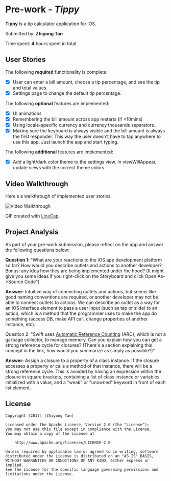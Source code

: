 # Pre-work - *Tippy*

**Tippy** is a tip calculator application for iOS.

Submitted by: **Zhiyong Tan**

Time spent: **4** hours spent in total

## User Stories

The following **required** functionality is complete:

* [x] User can enter a bill amount, choose a tip percentage, and see the tip and total values.
* [x] Settings page to change the default tip percentage.

The following **optional** features are implemented:
* [x] UI animations
* [x] Remembering the bill amount across app restarts (if <10mins)
* [x] Using locale-specific currency and currency thousands separators.
* [x] Making sure the keyboard is always visible and the bill amount is always the first responder. This way the user doesn't have to tap anywhere to use this app. Just launch the app and start typing.

The following **additional** features are implemented:

- [x] Add a light/dark color theme to the settings view. In viewWillAppear, update views with the correct theme colors.

## Video Walkthrough 

Here's a walkthrough of implemented user stories:

<img src='http://i.imgur.com/0VjW78P.gif' title='Video Walkthrough' width='' alt='Video Walkthrough' />

GIF created with [LiceCap](http://www.cockos.com/licecap/).

## Project Analysis

As part of your pre-work submission, please reflect on the app and answer the following questions below:

**Question 1**: "What are your reactions to the iOS app development platform so far? How would you describe outlets and actions to another developer? Bonus: any idea how they are being implemented under the hood? (It might give you some ideas if you right-click on the Storyboard and click Open As->Source Code")

**Answer:** Intuitive way of connecting outlets and actions, but seems like good naming conventions are required, or another developer may not be able to connect outlets to actions. We can describe an outlet as a way for an iOS interface element to pass a user input (such as tap or slide) to an action, which is a method that the programmer uses to make the app do something (access DB, make API call, change properties of another instance, etc).

Question 2: "Swift uses [Automatic Reference Counting](https://developer.apple.com/library/content/documentation/Swift/Conceptual/Swift_Programming_Language/AutomaticReferenceCounting.html#//apple_ref/doc/uid/TP40014097-CH20-ID49) (ARC), which is not a garbage collector, to manage memory. Can you explain how you can get a strong reference cycle for closures? (There's a section explaining this concept in the link, how would you summarize as simply as possible?)"

**Answer:** Assign a closure to a property of a class instance. If the closure accesses a property or calls a method of that instance, there will be a strong reference cycle. This is avoided by having an expression within the closure in square brackets, containing a list of class instance or variables initialized with a value, and a "weak" or "unowned" keyword in front of each list element.


## License

    Copyright [2017] [Zhiyong Tan]

    Licensed under the Apache License, Version 2.0 (the "License");
    you may not use this file except in compliance with the License.
    You may obtain a copy of the License at

        http://www.apache.org/licenses/LICENSE-2.0

    Unless required by applicable law or agreed to in writing, software
    distributed under the License is distributed on an "AS IS" BASIS,
    WITHOUT WARRANTIES OR CONDITIONS OF ANY KIND, either express or implied.
    See the License for the specific language governing permissions and
    limitations under the License.
